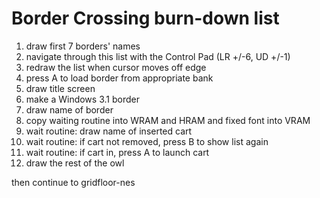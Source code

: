 Border Crossing burn-down list
==============================

1. draw first 7 borders' names
2. navigate through this list with the Control Pad (LR +/-6, UD +/-1)
3. redraw the list when cursor moves off edge
4. press A to load border from appropriate bank
5. draw title screen
6. make a Windows 3.1 border
7. draw name of border
8. copy waiting routine into WRAM and HRAM and fixed font into VRAM
9. wait routine: draw name of inserted cart
10. wait routine: if cart not removed, press B to show list again
11. wait routine: if cart in, press A to launch cart
12. draw the rest of the owl

then continue to gridfloor-nes
